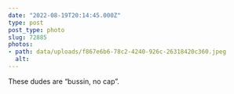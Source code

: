 ```yaml
---
date: "2022-08-19T20:14:45.000Z"
type: post 
post_type: photo
slug: 72885
photos: 
- path: data/uploads/f867e6b6-78c2-4240-926c-26318420c360.jpeg
  alt: 
---
```

These dudes are “bussin, no cap”.
